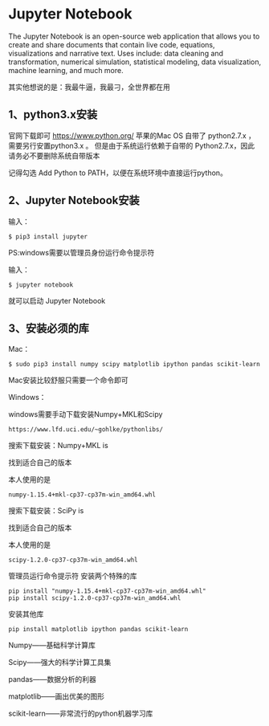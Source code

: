 Jupyter Notebook
====
The Jupyter Notebook is an open-source web application that allows you to create and share documents that contain live code, equations, visualizations and narrative text. Uses include: data cleaning and transformation, numerical simulation, statistical modeling, data visualization, machine learning, and much more.

其实他想说的是：我最牛逼，我最刁，全世界都在用

1、python3.x安装
--------------
官网下载即可 https://www.python.org/
苹果的Mac OS 自带了 python2.7.x ，需要另行安置python3.x 。 但是由于系统运行依赖于自带的 Python2.7.x，因此请务必不要删除系统自带版本 

记得勾选 Add Python to PATH，以便在系统环境中直接运行python。

2、Jupyter Notebook安装
--------------
输入：

    $ pip3 install jupyter

PS:windows需要以管理员身份运行命令提示符

输入：

    $ jupyter notebook

就可以启动 Jupyter Notebook


3、安装必须的库
--------------

Mac：

    $ sudo pip3 install numpy scipy matplotlib ipython pandas scikit-learn

Mac安装比较舒服只需要一个命令即可

Windows：

windows需要手动下载安装Numpy+MKL和Scipy

    https://www.lfd.uci.edu/~gohlke/pythonlibs/

搜索下载安装：Numpy+MKL is

找到适合自己的版本

本人使用的是

    numpy‑1.15.4+mkl‑cp37‑cp37m‑win_amd64.whl

搜索下载安装：SciPy is

找到适合自己的版本

本人使用的是

    scipy‑1.2.0‑cp37‑cp37m‑win_amd64.whl

管理员运行命令提示符  安装两个特殊的库

    pip install "numpy-1.15.4+mkl-cp37-cp37m-win_amd64.whl"
    pip install scipy-1.2.0-cp37-cp37m-win_amd64.whl

安装其他库

    pip install matplotlib ipython pandas scikit-learn


Numpy——基础科学计算库

Scipy——强大的科学计算工具集

pandas——数据分析的利器

matplotlib——画出优美的图形

scikit-learn——非常流行的python机器学习库
